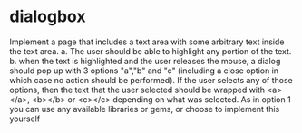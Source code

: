 dialogbox
=========

Implement a page that includes a text area with some arbitrary text inside the text area. a. The user should be able to highlight any portion of the text. b. when the text is highlighted and the user releases the mouse, a dialog should pop up with 3 options "a","b" and "c" (including a close option in which case no action should be performed). If the user selects any of those options, then the text that the user selected should be wrapped with &lt;a>&lt;/a>, &lt;b>&lt;/b> or &lt;c>&lt;/c> depending on what was selected. As in option 1 you can use any available libraries or gems, or choose to implement this yourself
